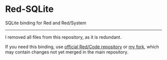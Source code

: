 # Red-SQLite
SQLite binding for Red and Red/System

---
I removed all files from this repository, as it is redundant.

If you need this binding, use [official Red/Code repository](https://github.com/red/code/tree/master/Library/SQLite) or [my fork](https://github.com/red/code/tree/master/Library/SQLite), which may contain changes not yet merged in the main repository.